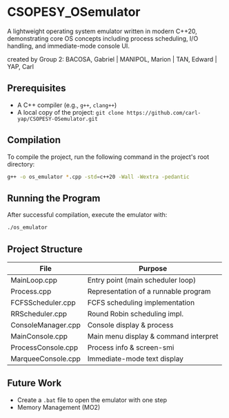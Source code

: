 # CSOPESY_OSemulator

A lightweight operating system emulator written in modern C++20, demonstrating core OS concepts including process scheduling, I/O handling, and immediate-mode console UI.

created by Group 2: BACOSA, Gabriel | MANIPOL, Marion | TAN, Edward | YAP, Carl

## Prerequisites

- A C++ compiler (e.g., `g++`, `clang++`)
- A local copy of the project: `git clone https://github.com/carl-yap/CSOPESY-OSemulator.git`

## Compilation

To compile the project, run the following command in the project's root directory:

```bash
g++ -o os_emulator *.cpp -std=c++20 -Wall -Wextra -pedantic
```

## Running the Program

After successful compilation, execute the emulator with:

``` bash
./os_emulator
```

## Project Structure

| File	              | Purpose                              |
|---------------------|--------------------------------------|
| MainLoop.cpp	      | Entry point (main scheduler loop)    |
| Process.cpp	        | Representation of a runnable program |
| FCFSScheduler.cpp	  | FCFS scheduling implementation       |
| RRScheduler.cpp     | Round Robin scheduling impl.         |
| ConsoleManager.cpp	| Console display & process            |
| MainConsole.cpp     | Main menu display & command interpret|
| ProcessConsole.cpp  | Process info & screen-smi            |
| MarqueeConsole.cpp	| Immediate-mode text display          |

## Future Work

- Create a `.bat` file to open the emulator with one step
- Memory Management (MO2)
